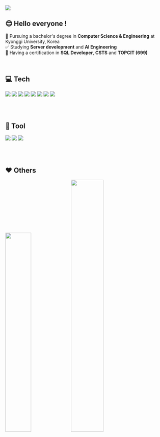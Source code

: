<img src="https://capsule-render.vercel.app/api?type=venom&color=auto&height=300&section=header&text=Welcome%20&fontSize=90" /> 

##  😊 Hello everyone !
 🏫 Pursuing a bachelor's degree in **Computer Science & Engineering** at Kyonggi University, Korea <br>
 ✅ Studying **Server development** and **AI Engineering**  <br>
 🪪 Having a certification in **SQL Developer**, **CSTS** and **TOPCIT (699)** <br>

<br>

<div id = "main", align = left>
  
  ## 💻 Tech
  
  <img src = "https://img.shields.io/badge/Java-193A3E?style=for-the-badge&logo=openjdk&logoColor=white">
  <img src = "https://img.shields.io/badge/Python-193A3E?style=for-the-badge&logo=python&logoColor=white">
  <img src = "https://img.shields.io/badge/JavaScript-193A3E?style=for-the-badge&logo=JavaScript&logoColor=white">
  <img src = "https://img.shields.io/badge/Spring-193A3E?style=for-the-badge&logo=spring&logoColor=white">
  <img src = "https://img.shields.io/badge/Flask-193A3E?style=for-the-badge&logo=flask&logoColor=white">

  <img src = "https://img.shields.io/badge/MySQL-193A3E?style=for-the-badge&logo=mysql&logoColor=white">
  <img src = "https://img.shields.io/badge/MongoDB-193A3E?style=for-the-badge&logo=mongodb&logoColor=white">
  <img src = "https://img.shields.io/badge/redis-193A3E.svg?&style=for-the-badge&logo=redis&logoColor=white">

  <br><br>

  ## 🔨 Tool
  <img src = "https://img.shields.io/badge/IntelliJ_IDEA-0056D2.svg?style=for-the-badge&logo=intellij-idea&logoColor=white">
  <img src = "https://img.shields.io/badge/VSCode-0056D2?style=for-the-badge&logo=visual%20studio%20code&logoColor=white">
  <img src = "https://img.shields.io/badge/Figma-0056D2?style=for-the-badge&logo=figma&logoColor=white">

  <br><br>

  ## ❤️ Others
   <img src="http://mazassumnida.wtf/api/generate_badge?boj=everjun2" style="width: 40%;">
   <img src = "https://github-readme-stats.vercel.app/api?username=everjun2&theme=blue" style="width: 45%;" >
 

